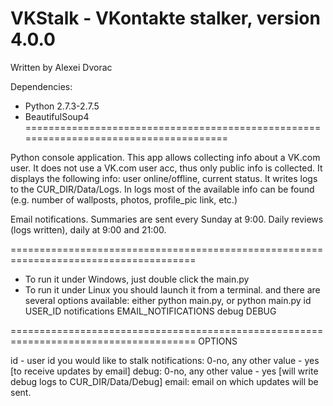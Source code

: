 VKStalk - VKontakte stalker, version 4.0.0
=====================================================================================
Written by Alexei Dvorac

Dependencies:

- Python 2.7.3-2.7.5
- BeautifulSoup4
======================================================================================

Python console application.
This app allows collecting info about a VK.com user. 
It does not use a VK.com user acc, thus only public info is collected.
It displays the following info: user online/offline, current status.
It writes logs to the CUR_DIR/Data/Logs. In logs most of the available info can
be found (e.g. number of wallposts, photos, profile_pic link, etc.)

Email notifications.
Summaries are sent every Sunday at 9:00.
Daily reviews (logs written), daily at 9:00 and 21:00.

======================================================================================

- To run it under Windows, just double click the main.py
- To run it under Linux you should launch it from a terminal.
and there are several options available:
either python main.py,
or python main.py id USER_ID notifications EMAIL_NOTIFICATIONS debug DEBUG 

======================================================================================
OPTIONS

id - user id you would like to stalk
notifications: 0-no, any other value - yes [to receive updates by email]
debug: 0-no, any other value - yes [will write debug logs to CUR_DIR/Data/Debug]
email: email on which updates will be sent.
